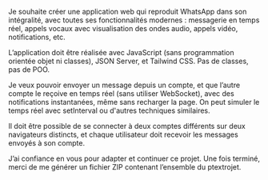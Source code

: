 Je souhaite créer une application web qui reproduit WhatsApp dans son intégralité, avec toutes ses fonctionnalités modernes : messagerie en temps réel, appels vocaux avec visualisation des ondes audio, appels vidéo, notifications, etc.

L’application doit être réalisée avec JavaScript (sans programmation orientée objet ni classes), JSON Server, et Tailwind CSS. Pas de classes, pas de POO.

Je veux pouvoir envoyer un message depuis un compte, et que l’autre compte le reçoive en temps réel (sans utiliser WebSocket), avec des notifications instantanées, même sans recharger la page. On peut simuler le temps réel avec setInterval ou d'autres techniques similaires.

Il doit être possible de se connecter à deux comptes différents sur deux navigateurs distincts, et chaque utilisateur doit recevoir les messages envoyés à son compte.

J’ai confiance en vous pour adapter et continuer ce projet. Une fois terminé, merci de me générer un fichier ZIP contenant l’ensemble du ptextrojet.